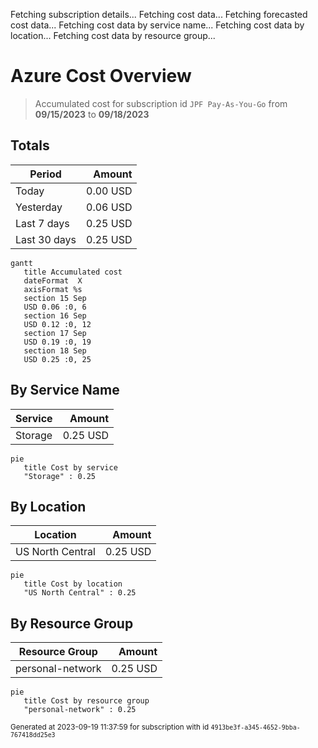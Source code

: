 Fetching subscription details...
Fetching cost data...
Fetching forecasted cost data...
Fetching cost data by service name...
Fetching cost data by location...
Fetching cost data by resource group...
# Azure Cost Overview

> Accumulated cost for subscription id `JPF Pay-As-You-Go` from **09/15/2023** to **09/18/2023**

## Totals

|Period|Amount|
|---|---:|
|Today|0.00 USD|
|Yesterday|0.06 USD|
|Last 7 days|0.25 USD|
|Last 30 days|0.25 USD|

```mermaid
gantt
   title Accumulated cost
   dateFormat  X
   axisFormat %s
   section 15 Sep
   USD 0.06 :0, 6
   section 16 Sep
   USD 0.12 :0, 12
   section 17 Sep
   USD 0.19 :0, 19
   section 18 Sep
   USD 0.25 :0, 25
```

## By Service Name

|Service|Amount|
|---|---:|
|Storage|0.25 USD|

```mermaid
pie
   title Cost by service
   "Storage" : 0.25
```

## By Location

|Location|Amount|
|---|---:|
|US North Central|0.25 USD|

```mermaid
pie
   title Cost by location
   "US North Central" : 0.25
```

## By Resource Group

|Resource Group|Amount|
|---|---:|
|personal-network|0.25 USD|

```mermaid
pie
   title Cost by resource group
   "personal-network" : 0.25
```

<sup>Generated at 2023-09-19 11:37:59 for subscription with id `4913be3f-a345-4652-9bba-767418dd25e3`</sup>
